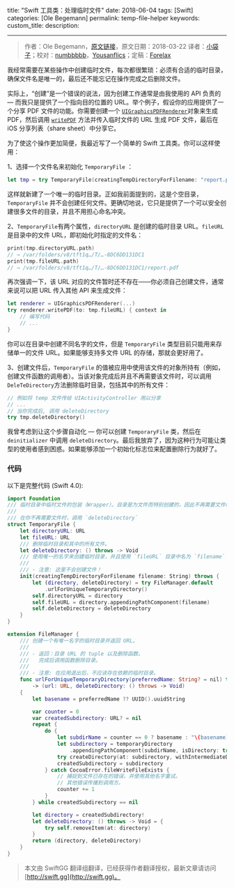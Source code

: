 title: "Swift 工具类：处理临时文件"
date: 2018-06-04
tags: [Swift]
categories: [Ole Begemann]
permalink: temp-file-helper
keywords: 
custom_title: 
description: 

---
> 作者：Ole Begemann，[原文链接](https://oleb.net/blog/2018/03/temp-file-helper/)，原文日期：2018-03-22
> 译者：[小袋子](http://daizi.me)；校对：[numbbbbb](http://numbbbbb.com/)，[Yousanflics](http://blog.yousanflics.com.cn)；定稿：[Forelax](http://forelax.space)
  







<!--此处开始正文-->
我经常需要在某些操作中创建临时文件，每次都很繁琐：必须有合适的临时目录，确保文件名是唯一的，最后还不能忘记在操作完成之后删除文件。

实际上，“创建”是一个错误的说法，因为创建工作通常是由我使用的 API 负责的 — 而我只是提供了一个指向目的位置的 URL。举个例子，假设你的应用提供了一个分享 PDF 文件的功能。你需要创建一个 [`UIGraphicsPDFRenderer`](https://developer.apple.com/documentation/uikit/uigraphicspdfrenderer)对象来生成 PDF，然后调用 [`writePDF`](https://developer.apple.com/documentation/uikit/uigraphicspdfrenderer/1649119-writepdf) 方法并传入临时文件的 URL 生成 PDF 文件，最后在 iOS 分享列表（share sheet）中分享它。

为了使这个操作更加简便，我最近写了一个简单的 Swift 工具类。你可以这样使用：

<!--more-->

1、选择一个文件名来初始化 `TemporaryFile` ：
```swift
let tmp = try TemporaryFile(creatingTempDirectoryForFilename: "report.pdf")
```
这样就新建了一个唯一的临时目录。正如我前面提到的，这是个空目录，`TemporaryFile` 并不会创建任何文件。更确切地说，它只是提供了一个可以安全创建很多文件的目录，并且不用担心命名冲突。

2、`TemporaryFile`有两个属性，`directoryURL` 是创建的临时目录 URL。`fileURL` 是目录中的文件 URL，即初始化时指定的文件名：

```swift
print(tmp.directoryURL.path)
// → /var/folders/v8/tft1q…/T/…-8DC6DD131DC1
print(tmp.fileURL.path)
// → /var/folders/v8/tft1q…/T/…-8DC6DD131DC1/report.pdf
```

再次强调一下，该 URL 对应的文件暂时还不存在——你必须自己创建文件，通常来说可以把 URL 传入其他 API 来生成文件：

```swift
let renderer = UIGraphicsPDFRenderer(...)
try renderer.writePDF(to: tmp.fileURL) { context in
    // 编写代码
    // ...
}
```

你可以在目录中创建不同名字的文件，但是 `TemporaryFile` 类型目前只能用来存储单一的文件 URL。如果能够支持多文件 URL 的存储，那就会更好用了。

3、创建文件后，`TemporaryFile` 的值被应用中使用该文件的对象所持有（例如，创建文件函数的调用者）。当该对象完成后并且不再需要该文件时，可以调用`DeleTeDirectory`方法删除临时目录，包括其中的所有文件：

```swift
// 例如将 temp 文件传给 UIActivityController 用以分享
// ...
// 当你完成后, 调用 deleteDirectory
try tmp.deleteDirectory()
```

我曾考虑到让这个步骤自动化 — 你可以创建 `TemporaryFile` 类，然后在 `deinitializer` 中调用 `deleteDirectory`。最后我放弃了，因为这种行为可能让类型的使用者感到困惑。如果能够添加一个初始化标志位来配置删除行为就好了。

### 代码

以下是完整代码 (Swift 4.0):

```swift
import Foundation
/// 临时目录中临时文件的包装（Wrapper）。目录是为文件而特别创建的，因此不再需要文件时，可以安全地删除该文件。
///
/// 在你不再需要文件时，调用 `deleteDirectory`
struct TemporaryFile {
    let directoryURL: URL
    let fileURL: URL
    /// 删除临时目录和其中的所有文件。
    let deleteDirectory: () throws -> Void
	/// 使用唯一的名字来创建临时目录，并且使用 `fileURL` 目录中名为 `filename` 的文件来初始化接收者。
    ///
    /// - 注意: 这里不会创建文件！
    init(creatingTempDirectoryForFilename filename: String) throws {
        let (directory, deleteDirectory) = try FileManager.default
            .urlForUniqueTemporaryDirectory()
        self.directoryURL = directory
        self.fileURL = directory.appendingPathComponent(filename)
        self.deleteDirectory = deleteDirectory
    }
}

extension FileManager {
	/// 创建一个有唯一名字的临时目录并返回 URL。
    ///
    /// - 返回：目录 URL 的 tuple 以及删除函数。
    ///   完成后调用函数删除目录。
    ///
    /// - 注意: 在应用退出后，不应该存在依赖的临时目录。
    func urlForUniqueTemporaryDirectory(preferredName: String? = nil) throws
        -> (url: URL, deleteDirectory: () throws -> Void)
    {
        let basename = preferredName ?? UUID().uuidString

        var counter = 0
        var createdSubdirectory: URL? = nil
        repeat {
            do {
                let subdirName = counter == 0 ? basename : "\(basename)-\(counter)"
                let subdirectory = temporaryDirectory
                    .appendingPathComponent(subdirName, isDirectory: true)
                try createDirectory(at: subdirectory, withIntermediateDirectories: false)
                createdSubdirectory = subdirectory
            } catch CocoaError.fileWriteFileExists {
                // 捕捉到文件已存在的错误，并使用其他名字重试。
                // 其他错误传播到调用方。
                counter += 1
            }
        } while createdSubdirectory == nil

        let directory = createdSubdirectory!
        let deleteDirectory: () throws -> Void = {
            try self.removeItem(at: directory)
        }
        return (directory, deleteDirectory)
    }
}
```

> 本文由 SwiftGG 翻译组翻译，已经获得作者翻译授权，最新文章请访问 [http://swift.gg](http://swift.gg)。